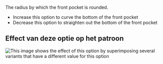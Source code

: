 The radius by which the front pocket is rounded.

- Increase this option to curve the bottom of the front pocket
- Decrease this option to straighten out the bottom of the front pocket

## Effect van deze optie op het patroon

![This image shows the effect of this option by superimposing several variants that have a different value for this option](jaeger_frontpocketradius_sample.svg "Effect of this option on the pattern")
